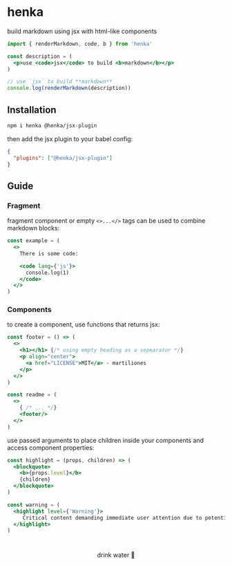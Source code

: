 # henka

build markdown using jsx with html-like components

```jsx
import { renderMarkdown, code, b } from 'henka'

const description = (
  <p>use <code>jsx</code> to build <b>markdown</b></p>
)

// use `jsx` to build **markdown**
console.log(renderMarkdown(description))
```

## Installation

```bash
npm i henka @henka/jsx-plugin
```

then add the jsx plugin to your babel config:

```json
{
  "plugins": ["@henka/jsx-plugin"]
}
```

## Guide

### Fragment

fragment component or empty `<>...</>` tags can be used to combine markdown blocks:

```jsx
const example = (
  <>
    There is some code:

    <code lang={'js'}>
      console.log(1)
    </code>
  </>
)
```

### Components

to create a component,  use functions that returns jsx:

```jsx
const footer = () => (
  <>
    <h1></h1> {/* using empty heading as a sepearator */}
    <p align="center">
      <a href="LICENSE">MIT</a> - martiliones
    </p>
  </>
)

const readme = (
  <>
    { /* ... */}
    <footer/>
  </>
)
```

use passed arguments to place children inside your components and access component properties:

```jsx
const highlight = (props, children) => (
  <blockquote>
    <b>{props.level}</b>
    {children}
  </blockquote>
)

const warning = (
  <highlight level={'Warning'}>
     Critical content demanding immediate user attention due to potential risks.
  </highlight>
)
```

<h1></h1>

<p align="center">
  drink water 🥛
</p>
